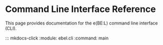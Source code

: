 # Command Line Interface Reference
This page provides documentation for the e(BE:L) command line interface (CLI).

::: mkdocs-click
    :module: ebel.cli
    :command: main
